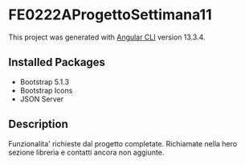 # FE0222AProgettoSettimana11

This project was generated with [Angular CLI](https://github.com/angular/angular-cli) version 13.3.4.

## Installed Packages

- Bootstrap 5.1.3
- Bootstrap Icons
- JSON Server

## Description

Funzionalita' richieste dal progetto completate.
Richiamate nella hero sezione libreria e contatti ancora non aggiunte.
